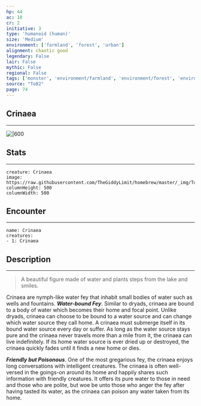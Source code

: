 ```yaml
---
hp: 44
ac: 10
cr: 2
initiative: 3
type: 'humanoid (human)'    
size: 'Medium'
environment: ['farmland', 'forest', 'urban']
alignment: chaotic good
legendary: False
lair: False
mythic: False
regional: False
tags: ['monster', 'environment/farmland', 'environment/forest', 'environment/urban']
source: "ToB2"
page: 74
---
```


## Crinaea
---

![|600](https://raw.githubusercontent.com/TheGiddyLimit/homebrew/master/_img/ToB2/creature/Crinaea.webp)

## Stats
---

```statblock
creature: Crinaea
image: https://raw.githubusercontent.com/TheGiddyLimit/homebrew/master/_img/ToB2/creature/token/Crinaea%20%28Token%29.png
columnHeight: 500
columnWidth: 500
```

## Encounter
---

```encounter-table
name: Crinaea
creatures:
- 1: Crinaea
```

## Description
---
>A beautiful figure made of water and plants steps from the lake and smiles.

Crinaea are nymph-like water fey that inhabit small bodies of water such as wells and fountains.
**_Water-bound Fey_**. Similar to dryads, crinaea are bound to a body of water which becomes their home and focal point. Unlike dryads, crinaea can choose to be bound to a water source and can change which water source they call home. A crinaea must submerge itself in its bound water source every day or suffer. As long as the water source stays pure and the crinaea never travels more than a mile from it, the crinaea can live indefinitely. If its home water source is ever dried up or destroyed, the crinaea quickly fades until it finds a new home or dies.

**_Friendly but Poisonous_**. One of the most gregarious fey, the crinaea enjoys long conversations with intelligent creatures. The crinaea is often well-versed in the goings-on around its home and happily shares such information with friendly creatures. It offers its pure water to those in need and those who are polite, but woe be unto those who anger the fey after having tasted its water, as the crinaea can poison any water taken from its home.






